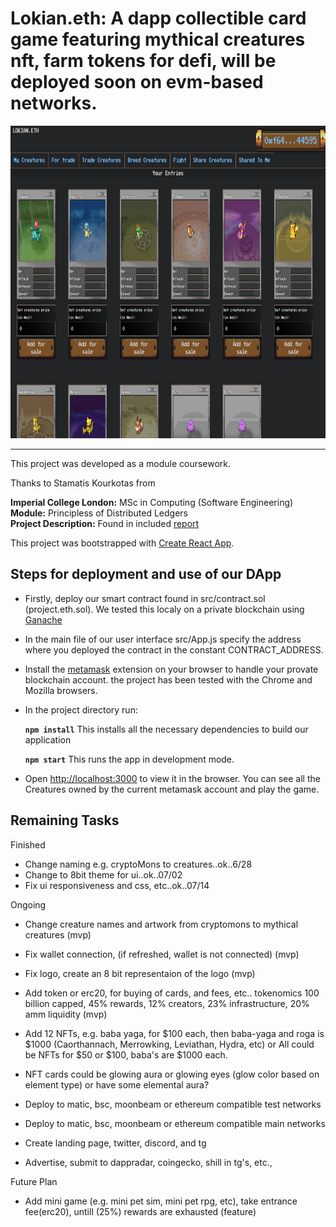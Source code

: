 # Lokian.eth: A dapp collectible card game featuring mythical creatures nft, farm tokens for defi, will be deployed soon on evm-based networks.

<!-- <img src="./screenshots/fighting_tab.png" alt="" width="1000em" height="500em">
 -->
 <img src="./screenshots/project.eth.ss2.png" alt="" width="1000em" height="500em">

***

This project was developed as a module coursework.

Thanks to Stamatis Kourkotas from

**Imperial College London:** MSc in Computing (Software Engineering)<br />
**Module:** Principless of Distributed Ledgers<br />
**Project Description:** Found in included [report](./report.pdf)<br />

This project was bootstrapped with [Create React App](https://github.com/facebook/create-react-app).

## Steps for deployment and use of our DApp

- Firstly, deploy our smart contract found in src/contract.sol (project.eth.sol). We tested this localy on a private blockchain using [Ganache](https://www.trufflesuite.com/ganache)
- In the main file of our user interface src/App.js specify the address where you deployed the contract in the constant CONTRACT_ADDRESS.
- Install the [metamask](https://metamask.io/) extension on your browser to handle your provate blockchain account. the project has been tested with the Chrome and Mozilla browsers.
- In the project directory run:

    **`npm install`** This installs all the necessary dependencies to build our application
    
    **`npm start`** This runs the app in development mode.<br />

- Open [http://localhost:3000](http://localhost:3000) to view it in the browser. You can see all the Creatures owned by the current metamask account and play the game.

## Remaining Tasks

Finished
- Change naming e.g. cryptoMons to creatures..ok..6/28
- Change to 8bit theme for ui..ok..07/02
- Fix ui responsiveness and css, etc..ok..07/14

Ongoing
- Change creature names and artwork from cryptomons to mythical creatures (mvp)
- Fix wallet connection, (if refreshed, wallet is not connected) (mvp)
- Fix logo, create an 8 bit representaion of the logo (mvp)
- Add token or erc20, for buying of cards, and fees, etc.. 
tokenomics 100 billion capped, 45% rewards, 12% creators, 23% infrastructure,
20% amm liquidity (mvp)
- Add 12 NFTs, e.g. baba yaga, for $100 each, then baba-yaga and roga is $1000
(Caorthannach, Merrowking, Leviathan, Hydra, etc) or All could be NFTs for $50 or $100, baba's are $1000 each.
- NFT cards could be glowing aura or glowing eyes (glow color based on element type) or have some elemental aura?

- Deploy to matic, bsc, moonbeam or ethereum compatible test networks
- Deploy to matic, bsc, moonbeam or ethereum compatible main networks

- Create landing page, twitter, discord, and tg
- Advertise, submit to dappradar, coingecko, shill in tg's, etc., 

Future Plan
- Add mini game (e.g. mini pet sim, mini pet rpg, etc), take entrance fee(erc20),  untill (25%) rewards are exhausted (feature)

